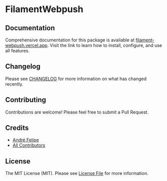 # FilamentWebpush

## Documentation

Comprehensive documentation for this package is available at [filament-webpush.vercel.app](https://filament-webpush.vercel.app). Visit the link to learn how to install, configure, and use all features.

## Changelog

Please see [CHANGELOG](CHANGELOG.md) for more information on what has changed recently.

## Contributing

Contributions are welcome! Please feel free to submit a Pull Request.

## Credits

- [André Felipe](https://github.com/andrefelipe18)
- [All Contributors](../../contributors)

## License

The MIT License (MIT). Please see [License File](LICENSE.md) for more information.
